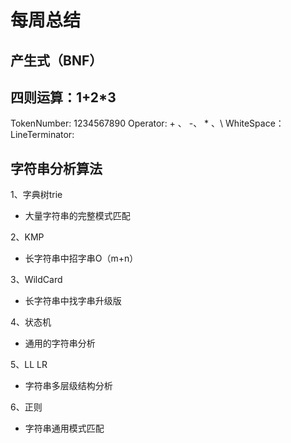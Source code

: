 # 每周总结

## 产生式（BNF）

## 四则运算：1+2*3
  TokenNumber: 1234567890
  Operator: + 、 -、 * 、\ 
  WhiteSpace：<sp>
  LineTerminator: <LF><CR>


## 字符串分析算法

  1、字典树trie
  - 大量字符串的完整模式匹配
  
  2、KMP
  - 长字符串中招字串O（m+n）
  
  3、WildCard
  - 长字符串中找字串升级版
  
  4、状态机
  - 通用的字符串分析
  
  5、LL LR
  - 字符串多层级结构分析
  
  6、正则
  - 字符串通用模式匹配


